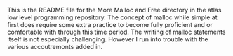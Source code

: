 This is the README file for the More Malloc and Free directory in the atlas low level programming repository. The concept of malloc while simple at first does require some extra practice to become fully proficient and or comfortable with through this time period. The writing of malloc statements itself is not especially challenging. However I run into trouble with the various accoutremonts added in.
